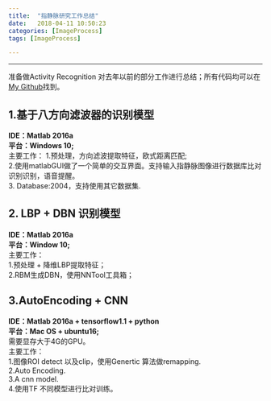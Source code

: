 ```yaml
---
title:  "指静脉研究工作总结"   
date:   2018-04-11 10:50:23  
categories: [ImageProcess]  
tags: [ImageProcess]  

---
```


<script type="text/javascript"
   src="https://cdn.mathjax.org/mathjax/latest/MathJax.js?config=TeX-AMS-MML_HTMLorMML">
</script>
<script type="text/x-mathjax-config"> MathJax.Hub.Config({ TeX: { equationNumbers: { autoNumber: "all" } } }); </script>


---

准备做Activity Recognition 对去年以前的部分工作进行总结；所有代码均可以在[My Github](https://github.com/FingerRec/)找到。



## 1.基于八方向滤波器的识别模型
**IDE：Matlab 2016a**  
**平台：Windows 10;**  
主要工作：
1.预处理，方向滤波提取特征，欧式距离匹配;  
2.使用matlabGUI做了一个简单的交互界面。支持输入指静脉图像进行数据库比对识别识别，语音提醒。    
3. Database:2004，支持使用其它数据集.  

## 2. LBP + DBN 识别模型

**IDE：Matlab 2016a**  
**平台：Window 10;**  
主要工作：    
1.预处理 + 降维LBP提取特征；    
2.RBM生成DBN，使用NNTool工具箱；  

## 3.AutoEncoding + CNN
**IDE：Matlab 2016a + tensorflow1.1 + python**  
**平台：Mac OS + ubuntu16;**  
需要显存大于4G的GPU。  
主要工作：  
1.图像ROI detect 以及clip，使用Genertic 算法做remapping.  
2.Auto Encoding.  
3.A cnn model.  
4.使用TF 不同模型进行比对训练。  

